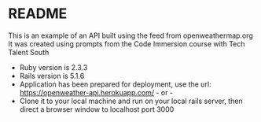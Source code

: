 # README

This is an example of an API built using the feed from openweathermap.org
It was created using prompts from the Code Immersion course with Tech Talent South

- Ruby version is 2.3.3
- Rails version is 5.1.6
- Application has been prepared for deployment, use the url:
			https://openweather-api.herokuapp.com/
			- or -
- Clone it to your local machine and run on your local rails server, 
    then direct a browser window to localhost port 3000
